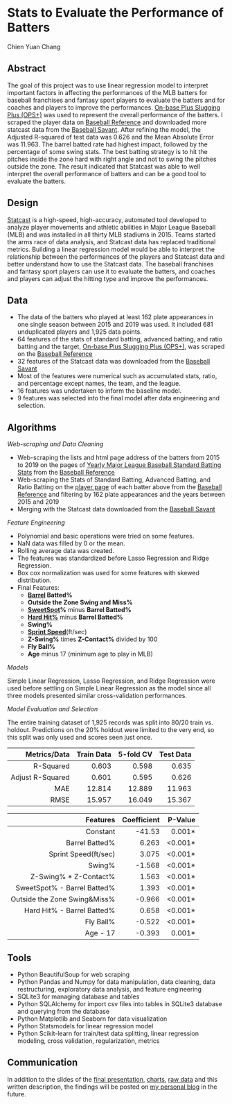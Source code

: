 # Stats to Evaluate the Performance of Batters

Chien Yuan Chang

## Abstract
The goal of this project was to use linear regression model to interpret important factors in affecting the performances of the MLB batters for baseball franchises and fantasy sport players to evaluate the batters and for coaches and players to improve the performances. [On-base Plus Slugging Plus (OPS+)](https://www.mlb.com/glossary/advanced-stats/on-base-plus-slugging-plus) was used to represent the overall performance of the batters. I scraped the player data on [Baseball Reference]('https://www.baseball-reference.com/') and downloaded more statcast data from the [Baseball Savant]('https://baseballsavant.mlb.com/'). After refining the model, the Adjusted R-squared of test data was 0.626 and the Mean Absolute Error was 11.963. The barrel batted rate had highest impact, followed by the percentage of some swing stats. The best batting strategy is to hit the pitches inside the zone hard with right angle and not to swing the pitches outside the zone. The result indicated that Statcast was able to well interpret the overall performance of batters and can be a good tool to evaluate the batters. 

## Design
[Statcast](https://www.mlb.com/glossary/statcast) is a high-speed, high-accuracy, automated tool developed to analyze player movements and athletic abilities in Major League Baseball (MLB) and was installed in all thirty MLB stadiums in 2015. Teams started the arms race of data analysis, and Statcast data has replaced traditional metrics. Building a linear regression model would be able to interpret the relationship between the performances of the players and Statcast data and better understand how to use the Statcast data. The baseball franchises and fantasy sport players can use it to evaluate the batters, and coaches and players can adjust the hitting type and improve the performances.

## Data
* The data of the batters who played at least 162 plate appearances in one single season between 2015 and 2019 was used. It included 681 unduplicated players and 1,925 data points.
* 64 features of the stats of standard batting, advanced batting, and ratio batting and the target, [On-base Plus Slugging Plus (OPS+)](https://www.mlb.com/glossary/advanced-stats/on-base-plus-slugging-plus), was scraped on the [Baseball Reference](https://www.baseball-reference.com/)
* 32 features of the Statcast data was downloaded from the [Baseball Savant](https://baseballsavant.mlb.com/) 
* Most of the features were numerical such as accumulated stats, ratio, and percentage except names, the team, and the league.
* 16 features was undertaken to inform the baseline model.
* 9 features was selected into the final model after data engineering and selection.

## Algorithms
*Web-scraping and Data Cleaning*

* Web-scraping the lists and html page address of the batters from 2015 to 2019 on the pages of [Yearly Major League Baseball Standard Batting Stats](https://www.baseball-reference.com/leagues/majors/2019-standard-batting.shtml) from the [Baseball Reference](https://www.baseball-reference.com/) 
* Web-scraping the Stats of Standard Batting, Advanced Batting, and Ratio Batting on the [player page](https://www.baseball-reference.com/players/) of each batter above from the [Baseball Reference](https://www.baseball-reference.com/) and filtering by 162 plate appearances and the years between 2015 and 2019
* Merging with the Statcast data downloaded from the [Baseball Savant](https://baseballsavant.mlb.com/)

*Feature Engineering*

* Polynomial and basic operations were tried on some features.
* NaN data was filled by 0 or the mean.
* Rolling average data was created. 
* The features was standardized before Lasso Regression and Ridge Regression.
* Box cox normalization was used for some features with skewed distribution.
* Final Features:
    * **[Barrel](https://www.mlb.com/glossary/statcast/barrel) Batted%**
    * **Outside the Zone Swing and Miss%**
    * **[SweetSpot](https://www.mlb.com/glossary/statcast/sweet-spot)%** minus **Barrel Batted%**
    * **[Hard Hit%](https://www.mlb.com/glossary/statcast/hard-hit-rate)** minus **Barrel Batted%**
    * **Swing%**
    * **[Sprint Speed](https://www.mlb.com/glossary/statcast/sprint-speed)**(ft/sec)
    * **Z-Swing%** times **Z-Contact%** divided by 100
    * **Fly Ball%**
    * **Age** minus 17 (minimum age to play in MLB)

*Models*
  
Simple Linear Regression, Lasso Regression, and Ridge Regression were used before settling on Simple Linear Regression as the model since all three models presented similar cross-validation performances.

*Model Evaluation and Selection*
  
The entire training dataset of 1,925 records was split into 80/20 train vs. holdout. Predictions on the 20% holdout were limited to the very end, so this split was only used and scores seen just once.

Metrics/Data|Train Data|5-fold CV|Test Data
---:|---:|---:|---:
R-Squared|0.603|0.598|0.635
Adjust R-Squared|0.601|0.595|0.626
MAE|12.814|12.889|11.963
RMSE|15.957|16.049|15.367

Features|Coefficient|P-Value|
---:|---:|---:|
Constant|-41.53|0.001\*|
Barrel Batted%|6.263|<0.001\*|
Sprint Speed(ft/sec)|3.075|<0.001\*|
Swing%|-1.568|<0.001\*|
Z-Swing% * Z-Contact%|1.563|<0.001\*|
SweetSpot% - Barrel Batted%|1.393|<0.001\*|
Outside the Zone Swing&Miss%|-0.966|<0.001\*|
Hard Hit% - Barrel Batted%|0.658|<0.001\*|
Fly Ball%|-0.522|<0.001\*|
Age - 17|-0.393|0.001\*|


## Tools
* Python BeautifulSoup for web scraping
* Python Pandas and Numpy for data manipulation, data cleaning, data restructuring, exploratory data analysis, and feature engineering
* SQLite3 for managing database and tables
* Python SQLAlchemy for import csv files into tables in SQLite3 database and querying from the database
* Python Matplotlib and Seaborn for data visualization
* Python Statsmodels for linear regression model
* Python Scikit-learn for train/test data splitting, linear regression modeling, cross validation, regularization, metrics  

## Communication
In addition to the slides of the [final presentation](final_presentation.pdf), [charts](images/), [raw data](data/) and this written description, the findings will be posted on [my personal blog](https://koscew.github.io/) in the future.
